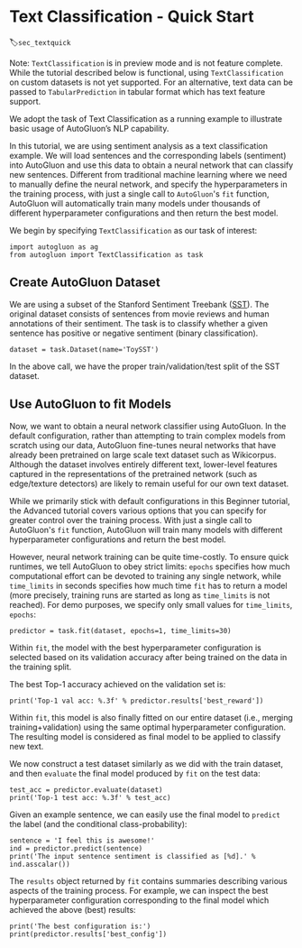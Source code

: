 # Text Classification - Quick Start
:label:`sec_textquick`

Note: `TextClassification` is in preview mode and is not feature complete. While the tutorial described below is functional, using `TextClassification` on custom datasets is not yet supported. For an alternative, text data can be passed to `TabularPrediction` in tabular format which has text feature support.

We adopt the task of Text Classification as a running example to illustrate basic usage of AutoGluon’s NLP capability.

In this tutorial, we are using sentiment analysis as a text classification example. We will load sentences and the corresponding labels (sentiment) into AutoGluon and use this data to obtain a neural network that can classify new sentences. Different from traditional machine learning where we need to manually define the neural network, and specify the hyperparameters in the training process, with just a single call to `AutoGluon`'s `fit` function, AutoGluon will automatically train many models under thousands of different hyperparameter configurations and then return the best model.

We begin by specifying `TextClassification` as our task of interest:

```{.python .input}
import autogluon as ag
from autogluon import TextClassification as task
```


## Create AutoGluon Dataset
We are using a subset of the Stanford Sentiment Treebank ([SST](https://nlp.stanford.edu/sentiment/)).
The original dataset consists of sentences from movie reviews and human annotations of their sentiment.
The task is to classify whether a given sentence has positive or negative sentiment (binary classification).

```{.python .input}
dataset = task.Dataset(name='ToySST')
```

In the above call, we have the proper train/validation/test split of the SST dataset.


## Use AutoGluon to fit Models

Now, we want to obtain a neural network classifier using AutoGluon. In the default configuration, rather than attempting to train complex models from scratch using our data, AutoGluon fine-tunes neural networks that have already been pretrained on large scale text dataset such as Wikicorpus. Although the dataset involves entirely different text, lower-level features captured in the representations of the pretrained network (such as edge/texture detectors) are likely to remain useful for our own text dataset.  

While we primarily stick with default configurations in this Beginner tutorial, the Advanced tutorial covers various options that you can specify for greater control over the training process. With just a single call to AutoGluon's `fit` function, AutoGluon will train many models with different hyperparameter configurations and return the best model.

However, neural network training can be quite time-costly. To ensure quick runtimes,
we tell AutoGluon to obey strict limits: `epochs` specifies how much
computational effort can be devoted to training any single network, while `time_limits`
in seconds specifies how much time `fit` has to return a model (more
precisely, training runs are started as long as `time_limits` is not reached).
For demo purposes, we specify only small values for `time_limits`, `epochs`:

```{.python .input}
predictor = task.fit(dataset, epochs=1, time_limits=30)
```

Within `fit`, the model with the best hyperparameter configuration is selected based on its validation accuracy after being trained on the data in the training split.  

The best Top-1 accuracy achieved on the validation set is:

```{.python .input}
print('Top-1 val acc: %.3f' % predictor.results['best_reward'])
```

Within `fit`, this model is also finally fitted on our entire dataset (i.e., merging training+validation) using the same optimal hyperparameter configuration. The resulting model is considered as final model to be applied to classify new text.

We now construct a test dataset similarly as we did with the train dataset, and then `evaluate` the final model produced by `fit` on the test data:

```{.python .input}
test_acc = predictor.evaluate(dataset)
print('Top-1 test acc: %.3f' % test_acc)
```

Given an example sentence, we can easily use the final model to `predict` the label (and the conditional class-probability):

```{.python .input}
sentence = 'I feel this is awesome!'
ind = predictor.predict(sentence)
print('The input sentence sentiment is classified as [%d].' % ind.asscalar())
```

The `results` object returned by `fit` contains summaries describing various aspects of the training process.
For example, we can inspect the best hyperparameter configuration corresponding to the final model which achieved the above (best) results:

```{.python .input}
print('The best configuration is:')
print(predictor.results['best_config'])
```

